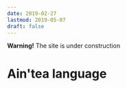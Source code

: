 ```yaml
---
date: 2019-02-27
lastmod: 2019-05-07
draft: false
---
```


<div class="warning">
  <strong>Warning!</strong> The site is under construction
</div>

# Ain'tea language


